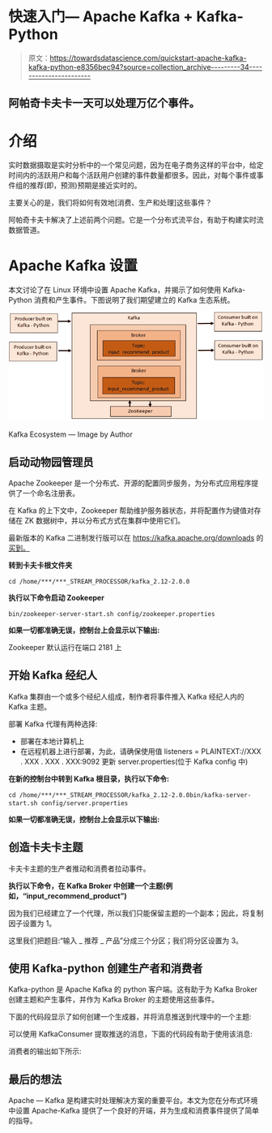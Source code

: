 # 快速入门— Apache Kafka + Kafka-Python

> 原文：<https://towardsdatascience.com/quickstart-apache-kafka-kafka-python-e8356bec94?source=collection_archive---------34----------------------->

## 阿帕奇卡夫卡一天可以处理万亿个事件。

# 介绍

实时数据摄取是实时分析中的一个常见问题，因为在电子商务这样的平台中，给定时间内的活跃用户和每个活跃用户创建的事件数量都很多。因此，对每个事件或事件组的推荐(即，预测)预期是接近实时的。

主要关心的是，我们将如何有效地[消费、生产和处理]这些事件？

阿帕奇卡夫卡解决了上述前两个问题。它是一个分布式流平台，有助于构建实时流数据管道。

# Apache Kafka 设置

本文讨论了在 Linux 环境中设置 Apache Kafka，并揭示了如何使用 Kafka-Python 消费和产生事件。下图说明了我们期望建立的 Kafka 生态系统。

![](img/395455d2a2a88ac1f1fd7dc65176d180.png)

Kafka Ecosystem — Image by Author

## 启动动物园管理员

Apache Zookeeper 是一个分布式、开源的配置同步服务，为分布式应用程序提供了一个命名注册表。

在 Kafka 的上下文中，Zookeeper 帮助维护服务器状态，并将配置作为键值对存储在 ZK 数据树中，并以分布式方式在集群中使用它们。

最新版本的 Kafka 二进制发行版可以在 https://kafka.apache.org/downloads 的[买到。](https://kafka.apache.org/downloads)

**转到卡夫卡根文件夹**

```
cd /home/***/***_STREAM_PROCESSOR/kafka_2.12-2.0.0
```

**执行以下命令启动 Zookeeper**

```
bin/zookeeper-server-start.sh config/zookeeper.properties
```

**如果一切都准确无误，控制台上会显示以下输出:**

Zookeeper 默认运行在端口 2181 上

## 开始 Kafka 经纪人

Kafka 集群由一个或多个经纪人组成，制作者将事件推入 Kafka 经纪人内的 Kafka 主题。

部署 Kafka 代理有两种选择:

*   部署在本地计算机上
*   在远程机器上进行部署，为此，请确保使用值 listeners = PLAINTEXT://XXX . XXX . XXX . XXX:9092 更新 server.properties(位于 Kafka config 中)

**在新的控制台中转到 Kafka 根目录，执行以下命令:**

```
cd /home/***/***_STREAM_PROCESSOR/kafka_2.12-2.0.0bin/kafka-server-start.sh config/server.properties
```

**如果一切都准确无误，控制台上会显示以下输出:**

## 创造卡夫卡主题

卡夫卡主题的生产者推动和消费者拉动事件。

**执行以下命令，在 Kafka Broker 中创建一个主题(例如，“input_recommend_product”)**

因为我们已经建立了一个代理，所以我们只能保留主题的一个副本；因此，将复制因子设置为 1。

这里我们把题目:“输入 _ 推荐 _ 产品”分成三个分区；我们将分区设置为 3。

## 使用 Kafka-python 创建生产者和消费者

Kafka-python 是 Apache Kafka 的 python 客户端。这有助于为 Kafka Broker 创建主题和产生事件，并作为 Kafka Broker 的主题使用这些事件。

下面的代码段显示了如何创建一个生成器，并将消息推送到代理中的一个主题:

可以使用 KafkaConsumer 提取推送的消息，下面的代码段有助于使用该消息:

消费者的输出如下所示:

## 最后的想法

Apache — Kafka 是构建实时处理解决方案的重要平台。本文为您在分布式环境中设置 Apache-Kafka 提供了一个良好的开端，并为生成和消费事件提供了简单的指导。
